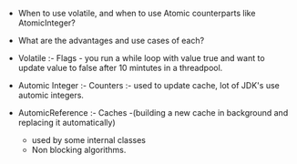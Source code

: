 * When to use volatile, and when to use Atomic counterparts like AtomicInteger? 
* What are the advantages and use cases of each?


* Volatile :- Flags - you run a while loop with value true and want to update value to false after 10 mintutes in a threadpool. 
  

* Automic Integer :- Counters :-  used to update cache, lot of JDK's use automic integers.


* AutomicReference :- Caches 
    -(building a new cache in background and replacing it automatically)
    - used by some internal classes 
    - Non blocking algorithms. 
    

    
